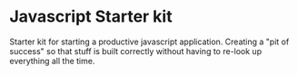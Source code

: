 # Javascript Starter kit

Starter kit for starting a productive javascript application. Creating a "pit of success" so that stuff is built correctly without having to re-look up everything all the time.
